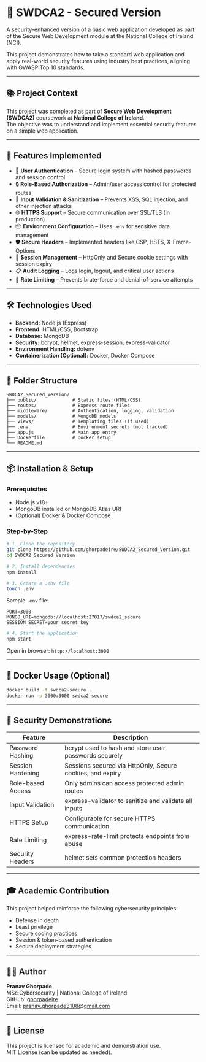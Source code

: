 # 🔐 SWDCA2 - Secured Version

A security-enhanced version of a basic web application developed as part of the Secure Web Development module at the National College of Ireland (NCI).

This project demonstrates how to take a standard web application and apply real-world security features using industry best practices, aligning with OWASP Top 10 standards.

---

## 📚 Project Context

This project was completed as part of **Secure Web Development (SWDCA2)** coursework at **National College of Ireland**.  
The objective was to understand and implement essential security features on a simple web application.

---

## 🚀 Features Implemented

- 🔑 **User Authentication** – Secure login system with hashed passwords and session control  
- 🔒 **Role-Based Authorization** – Admin/user access control for protected routes  
- 🧼 **Input Validation & Sanitization** – Prevents XSS, SQL injection, and other injection attacks  
- 🌐 **HTTPS Support** – Secure communication over SSL/TLS (in production)  
- 📦 **Environment Configuration** – Uses `.env` for sensitive data management  
- 🛡️ **Secure Headers** – Implemented headers like CSP, HSTS, X-Frame-Options  
- 🧠 **Session Management** – HttpOnly and Secure cookie settings with session expiry  
- 📋 **Audit Logging** – Logs login, logout, and critical user actions  
- 🚫 **Rate Limiting** – Prevents brute-force and denial-of-service attempts

---

## 🛠️ Technologies Used

- **Backend:** Node.js (Express)  
- **Frontend:** HTML/CSS, Bootstrap  
- **Database:** MongoDB  
- **Security:** bcrypt, helmet, express-session, express-validator  
- **Environment Handling:** dotenv  
- **Containerization (Optional):** Docker, Docker Compose

---

## 📁 Folder Structure

```
SWDCA2_Secured_Version/
├── public/             # Static files (HTML/CSS)
├── routes/             # Express route files
├── middleware/         # Authentication, logging, validation
├── models/             # MongoDB models
├── views/              # Templating files (if used)
├── .env                # Environment secrets (not tracked)
├── app.js              # Main app entry
├── Dockerfile          # Docker setup
└── README.md
```

---

## 📦 Installation & Setup

### Prerequisites

- Node.js v18+
- MongoDB installed or MongoDB Atlas URI
- (Optional) Docker & Docker Compose

### Step-by-Step

```bash
# 1. Clone the repository
git clone https://github.com/ghorpadeire/SWDCA2_Secured_Version.git
cd SWDCA2_Secured_Version

# 2. Install dependencies
npm install

# 3. Create a .env file
touch .env
```

Sample `.env` file:
```env
PORT=3000
MONGO_URI=mongodb://localhost:27017/swdca2_secure
SESSION_SECRET=your_secret_key
```

```bash
# 4. Start the application
npm start
```

Open in browser: `http://localhost:3000`

---

## 🐳 Docker Usage (Optional)

```bash
docker build -t swdca2-secure .
docker run -p 3000:3000 swdca2-secure
```

---

## 🔎 Security Demonstrations

| Feature                  | Description                                                  |
|--------------------------|--------------------------------------------------------------|
| Password Hashing         | bcrypt used to hash and store user passwords securely        |
| Session Hardening        | Sessions secured via HttpOnly, Secure cookies, and expiry    |
| Role-based Access        | Only admins can access protected admin routes                |
| Input Validation         | express-validator to sanitize and validate all inputs        |
| HTTPS Setup              | Configurable for secure HTTPS communication                  |
| Rate Limiting            | express-rate-limit protects endpoints from abuse             |
| Security Headers         | helmet sets common protection headers                        |

---

## 🎓 Academic Contribution

This project helped reinforce the following cybersecurity principles:

- Defense in depth
- Least privilege
- Secure coding practices
- Session & token-based authentication
- Secure deployment strategies

---

## 👨‍💻 Author

**Pranav Ghorpade**  
MSc Cybersecurity | National College of Ireland  
GitHub: [ghorpadeire](https://github.com/ghorpadeire)  
Email: pranav.ghorpade3108@gmail.com

---

## 📄 License

This project is licensed for academic and demonstration use.  
MIT License (can be updated as needed).
